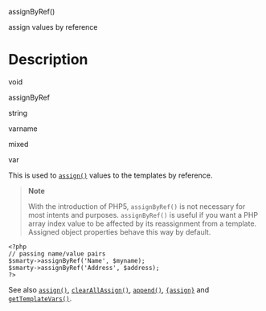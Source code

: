 assignByRef()

assign values by reference

Description
===========

void

assignByRef

string

varname

mixed

var

This is used to [`assign()`](#api.assign) values to the templates by
reference.

> **Note**
>
> With the introduction of PHP5, `assignByRef()` is not necessary for
> most intents and purposes. `assignByRef()` is useful if you want a PHP
> array index value to be affected by its reassignment from a template.
> Assigned object properties behave this way by default.


    <?php
    // passing name/value pairs
    $smarty->assignByRef('Name', $myname);
    $smarty->assignByRef('Address', $address);
    ?>

       

See also [`assign()`](#api.assign),
[`clearAllAssign()`](#api.clear.all.assign), [`append()`](#api.append),
[`{assign}`](#language.function.assign) and
[`getTemplateVars()`](#api.get.template.vars).
